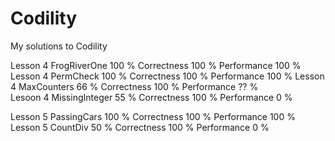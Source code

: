 # Codility
My solutions to Codility

Lesson 4 FrogRiverOne     100 %     Correctness 100 %     Performance 100 %
Lesson 4 PermCheck        100 %     Correctness 100 %     Performance 100 %
Lesson 4 MaxCounters      66  %     Correctness 100 %     Performance ??  %  
Lesoon 4 MissingInteger   55  %     Correctness 100 %     Performance 0   %

Lesson 5 PassingCars      100 %     Correctness 100 %     Performance 100 %
Lesson 5 CountDiv         50  %     Correctness 100 %     Performance 0   %
